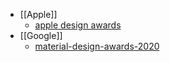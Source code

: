 - [[Apple]]
	- [apple design awards](https://developer.apple.com/design/awards/)
- [[Google]]
	- [material-design-awards-2020](https://design.google/library/material-design-awards-2020/)